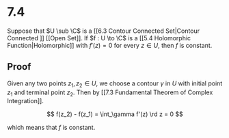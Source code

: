 # 7.4

Suppose that $U \sub \C$ is a [[6.3 Contour Connected Set|Contour Connected ]] [[Open Set]]. If $f : U \to \C$ is a [[5.4 Holomorphic Function|Holomorphic]] with $f'(z) = 0$ for every $z \in U$, then $f$ is constant.

## Proof

Given any two points $z_1, z_2 \in U$, we choose a contour $\gamma$ in $U$ with initial point $z_1$ and terminal point $z_2$. Then by [[7.3 Fundamental Theorem of Complex Integration]].

$$
f(z_2) - f(z_1) = \int_\gamma f'(z) \rd z = 0
$$

which means that $f$ is constant.
